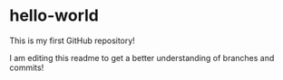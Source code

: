 # hello-world
This is my first GitHub repository!

I am editing this readme to get a better understanding of branches and commits!
